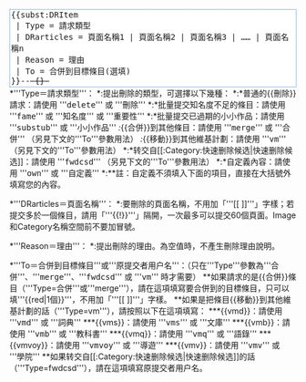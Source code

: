 <tt><div valign="top" style="background-color:#FFFFFF;border:1px dotted #296dad;padding:0.1em">
<nowiki>{{subst:DRItem</nowiki><br>&nbsp;| Type = 請求類型<br>&nbsp;| DRarticles = 頁面名稱1 | 頁面名稱2 | 頁面名稱3 | …… | 頁面名稱n<br>&nbsp;| Reason = 理由<br>&nbsp;| To = 合併到目標條目(選填)<br>}}--~~-{}-~~</div></tt>
*'''Type＝請求類型'''：
*:提出刪除的類型，可選擇以下幾種：
*:*普通的{{刪除}}請求：請使用 '''<tt>delete</tt>''' 或 '''<tt>刪除</tt>'''
*:*批量提交知名度不足的條目：請使用 '''<tt>fame</tt>''' 或 '''<tt>知名度</tt>''' 或 '''<tt>重要性</tt>'''
*:*批量提交已過期的小小作品：請使用 '''<tt>substub</tt>''' 或 '''<tt>小小作品</tt>'''
*:*{{合併}}到其他條目：請使用 '''<tt>merge</tt>''' 或 '''<tt>合併</tt>''' （另見下文的'''To'''參數用法）
*:*{{移動}}到其他維基計劃：請使用 '''<tt>vm</tt>''' （另見下文的'''To'''參數用法）
*:*转交自[[:Category:快速删除候选|快速删除候选]]：請使用 '''<tt>fwdcsd</tt>''' （另見下文的'''To'''參數用法）
*:*自定義內容：請使用 '''<tt>own</tt>''' 或 '''<tt>自定義</tt>'''
*:**註：自定義不須填入下面的項目，直接在大括號外填寫您的內容。

*'''DRarticles＝頁面名稱'''：
*:要刪除的頁面名稱，不用加「'''<nowiki>[[</nowiki>&nbsp;]]'''」字樣；若提交多於一個條目，請用「'''{{!}}'''」隔開，一次最多可以提交60個頁面。Image和Category名稱空間前不要加冒號。

*'''Reason＝理由'''：
*:提出刪除的理由。為空值時，不產生刪除理由說明。

*'''To＝合併到目標條目'''或'''原提交者用户名'''：（只在'''Type'''參數為'''<tt>合併</tt>'''、'''<tt>merge</tt>'''、'''<tt>fwdcsd</tt>''' 或 '''<tt>vm</tt>''' 時才需要）
**如果請求的是{{合併}}條目（'''Type=合併'''或'''merge'''），請在這項填寫要合併到的目標條目，只可以填'''{{red|1個}}'''，不用加「'''<nowiki>[[</nowiki>&nbsp;]]'''」字樣。
**如果是把條目{{移動}}到其他維基計劃的話（'''Type=vm'''），請按照以下在這項填寫：
***{{vmd}}：請使用 '''<tt>vmd</tt>''' 或 '''<tt>詞典</tt>'''
***{{vms}}：請使用 '''<tt>vms</tt>''' 或 '''<tt>文庫</tt>'''
***{{vmb}}：請使用 '''<tt>vmb</tt>''' 或 '''<tt>教科書</tt>'''
***{{vmq}}：請使用 '''<tt>vmq</tt>''' 或 '''<tt>語錄</tt>'''
***{{vmvoy}}：請使用 '''<tt>vmvoy</tt>''' 或 '''<tt>導遊</tt>'''
***{{vmv}}：請使用 '''<tt>vmv</tt>''' 或 '''<tt>學院</tt>'''
**如果转交自[[:Category:快速删除候选|快速删除候选]]的話（'''Type=fwdcsd'''），請在這項填寫原提交者用户名。